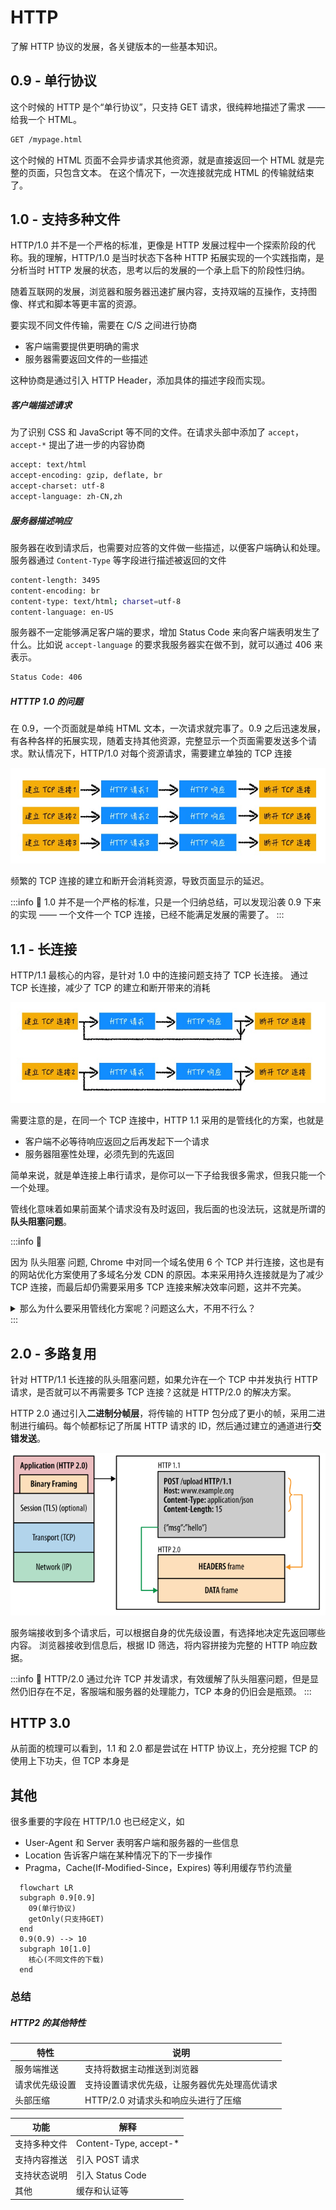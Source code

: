 # HTTP

了解 HTTP 协议的发展，各关键版本的一些基本知识。

## 0.9 - 单行协议

这个时候的 HTTP 是个“单行协议”，只支持 GET 请求，很纯粹地描述了需求 —— 给我一个 HTML。

```bash
GET /mypage.html
```

这个时候的 HTML 页面不会异步请求其他资源，就是直接返回一个 HTML 就是完整的页面，只包含文本。
在这个情况下，一次连接就完成 HTML 的传输就结束了。

## 1.0 - 支持多种文件

HTTP/1.0 并不是一个严格的标准，更像是 HTTP 发展过程中一个探索阶段的代称。我的理解，HTTP/1.0 是当时状态下各种 HTTP 拓展实现的一个实践指南，是分析当时 HTTP 发展的状态，思考以后的发展的一个承上启下的阶段性归纳。

随着互联网的发展，浏览器和服务器迅速扩展内容，支持双端的互操作，支持图像、样式和脚本等更丰富的资源。

要实现不同文件传输，需要在 C/S 之间进行协商

- 客户端需要提供更明确的需求
- 服务器需要返回文件的一些描述

这种协商是通过引入 HTTP Header，添加具体的描述字段而实现。

##### 客户端描述请求

为了识别 CSS 和 JavaScript 等不同的文件。在请求头部中添加了 `accept`，`accept-*` 提出了进一步的内容协商

```bash
accept: text/html
accept-encoding: gzip, deflate, br
accept-charset: utf-8
accept-language: zh-CN,zh
```

##### 服务器描述响应

服务器在收到请求后，也需要对应答的文件做一些描述，以便客户端确认和处理。服务器通过 `Content-Type` 等字段进行描述被返回的文件

```bash
content-length: 3495
content-encoding: br
content-type: text/html; charset=utf-8
content-language: en-US
```

服务器不一定能够满足客户端的要求，增加 Status Code 来向客户端表明发生了什么。比如说 `accept-language` 的要求我服务器实在做不到，就可以通过 406 来表示。

```bash
Status Code: 406
```

##### HTTTP 1.0 的问题

在 0.9，一个页面就是单纯 HTML 文本，一次请求就完事了。0.9 之后迅速发展，有各种各样的拓展实现，随着支持其他资源，完整显示一个页面需要发送多个请求。默认情况下，HTTP/1.0 对每个资源请求，需要建立单独的 TCP 连接

![HTTP 1.0](../assets/http-1.jpg)

频繁的 TCP 连接的建立和断开会消耗资源，导致页面显示的延迟。

:::info 🤔
1.0 并不是一个严格的标准，只是一个归纳总结，可以发现沿袭 0.9 下来的实现 —— 一个文件一个 TCP 连接，已经不能满足发展的需要了。
:::

## 1.1 - 长连接

HTTP/1.1 最核心的内容，是针对 1.0 中的连接问题支持了 TCP 长连接。
通过 TCP 长连接，减少了 TCP 的建立和断开带来的消耗

![HTTP 1.1](../assets/http-1-1.jpg)

需要注意的是，在同一个 TCP 连接中，HTTP 1.1 采用的是管线化的方案，也就是

- 客户端不必等待响应返回之后再发起下一个请求
- 服务器阻塞性处理，必须先到的先返回

简单来说，就是单连接上串行请求，是你可以一下子给我很多需求，但我只能一个一个处理。

管线化意味着如果前面某个请求没有及时返回，我后面的也没法玩，这就是所谓的 **队头阻塞问题**。

:::info 🤔

因为 队头阻塞 问题, Chrome 中对同一个域名使用 6 个 TCP 并行连接，这也是有的网站优化方案使用了多域名分发 CDN 的原因。本来采用持久连接就是为了减少 TCP 连接，而最后却仍需要采用多 TCP 连接来解决效率问题，这并不完美。

<details>
  <summary>那么为什么要采用管线化方案呢？问题这么大，不用不行么？</summary>
  <div></div>
</details>
:::

## 2.0 - 多路复用

针对 HTTP/1.1 长连接的队头阻塞问题，如果允许在一个 TCP 中并发执行 HTTP 请求，是否就可以不再需要多 TCP 连接？这就是 HTTP/2.0 的解决方案。

HTTP 2.0 通过引入**二进制分帧层**，将传输的 HTTP 包分成了更小的帧，采用二进制进行编码。每个帧都标记了所属 HTTP 请求的 ID，然后通过建立的通道进行**交错发送**。

![二进制分帧层](../assets/binary-framing-layer.svg)

服务端接收到多个请求后，可以根据自身的优先级设置，有选择地决定先返回哪些内容。
浏览器接收到信息后，根据 ID 筛选，将内容拼接为完整的 HTTP 响应数据。

:::info 🤔
HTTP/2.0 通过允许 TCP 并发请求，有效缓解了队头阻塞问题，但是显然仍旧存在不足，客服端和服务器的处理能力，TCP 本身的仍旧会是瓶颈。
:::

## HTTP 3.0

从前面的梳理可以看到，1.1 和 2.0 都是尝试在 HTTP 协议上，充分挖掘 TCP 的使用上下功夫，但 TCP 本身是

## 其他

很多重要的字段在 HTTP/1.0 也已经定义，如

- User-Agent 和 Server 表明客户端和服务器的一些信息
- Location 告诉客户端在某种情况下的下一步操作
- Pragma，Cache(If-Modified-Since，Expires) 等利用缓存节约流量

```mermaid
  flowchart LR
  subgraph 0.9[0.9]
    09(单行协议)
    getOnly(只支持GET)
  end
  0.9(0.9) --> 10
  subgraph 10[1.0]
    核心(不同文件的下载)
  end
```

<!-- HTTP 1.1 为什么要支持管线化 -->

### 总结

<!-- ##### 引入了分块传输

HTTP/1.1 引入了 分块传输(Chunk Transfer)机制来解决大文件传输等方面的问题。Chunk Transer 机制，允许服务器对数据进行分块，这个时候传输的 HTTP 包，称为 不定长包体，打个比方来说

定长包体传输是直接告诉你长度是多少，你就照着接收就好
不定长包体，分块传输是让你先接收着，到结束的时候我会告诉你的
分块传输，通过使用 [Transer-Encoding](https://developer.mozilla.org/zh-CN/docs/Web/HTTP/Headers/Transfer-Encoding) 指明使用分块传输方式，这个时候就不必在响应时指定 Content-Length 了，可以边压缩边传输，大文件也可以拆开了。以一个简单的例子看一下

```js
const express = require("express");
const app = express();
const port = 3000;

app.get("/", (req, res) => {
  res.setHeader("Transfer-Encoding", "chunked");
  let text = "Hello Wolrd";
  for (let i = 0, len = text.length; i < len; i++) {
    res.write(text.charAt(i) + "\n");
  }
  res.end();
});

app.listen(port, () => {
  console.log(`Example app listening at http://localhost:${port}`);
});
```

从 WireShark 可以看到在返回中分成了一块块的数据，最后再合并起来。

<MyImg src={require("../assets/chunk.jpg")} width="600px" /> -->

##### HTTP2 的其他特性

| 特性           | 说明                                         |
| -------------- | -------------------------------------------- |
| 服务端推送     | 支持将数据主动推送到浏览器                   |
| 请求优先级设置 | 支持设置请求优先级，让服务器优先处理高优请求 |
| 头部压缩       | HTTP/2.0 对请求头和响应头进行了压缩          |

| 功能         | 解释                    |
| ------------ | ----------------------- |
| 支持多种文件 | Content-Type, accept-\* |
| 支持内容推送 | 引入 POST 请求          |
| 支持状态说明 | 引入 Status Code        |
| 其他         | 缓存和认证等            |
